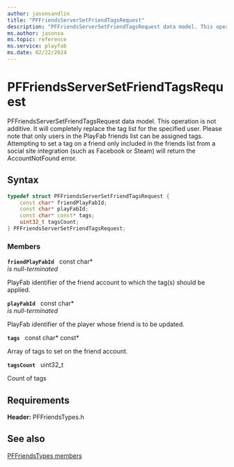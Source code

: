 ```yaml
---
author: jasonsandlin
title: "PFFriendsServerSetFriendTagsRequest"
description: "PFFriendsServerSetFriendTagsRequest data model. This operation is not additive. It will completely replace the tag list for the specified user. Please note that only users in the PlayFab friends list can be assigned tags. Attempting to set a tag on a friend only included in the friends list from a social site integration (such as Facebook or Steam) will return the AccountNotFound error."
ms.author: jasonsa
ms.topic: reference
ms.service: playfab
ms.date: 02/22/2024
---
```


# PFFriendsServerSetFriendTagsRequest  

PFFriendsServerSetFriendTagsRequest data model. This operation is not additive. It will completely replace the tag list for the specified user. Please note that only users in the PlayFab friends list can be assigned tags. Attempting to set a tag on a friend only included in the friends list from a social site integration (such as Facebook or Steam) will return the AccountNotFound error.  

## Syntax  
  
```cpp
typedef struct PFFriendsServerSetFriendTagsRequest {  
    const char* friendPlayFabId;  
    const char* playFabId;  
    const char* const* tags;  
    uint32_t tagsCount;  
} PFFriendsServerSetFriendTagsRequest;  
```
  
### Members  
  
**`friendPlayFabId`** &nbsp; const char*  
*is null-terminated*  
  
PlayFab identifier of the friend account to which the tag(s) should be applied.
  
**`playFabId`** &nbsp; const char*  
*is null-terminated*  
  
PlayFab identifier of the player whose friend is to be updated.
  
**`tags`** &nbsp; const char* const*  
  
Array of tags to set on the friend account.
  
**`tagsCount`** &nbsp; uint32_t  
  
Count of tags
  
  
## Requirements  
  
**Header:** PFFriendsTypes.h
  
## See also  
[PFFriendsTypes members](../pffriendstypes_members.md)  

  
  
